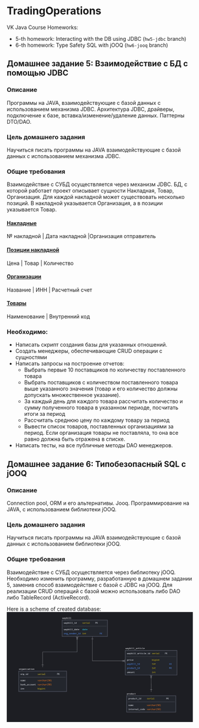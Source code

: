 # TradingOperations
VK Java Course Homeworks:
* 5-th homework: Interacting with the DB using JDBC (`hw5-jdbc` branch)
* 6-th homework: Type Safety SQL with jOOQ (`hw6-jooq` branch)  

## Домашнее задание 5: Взаимодействие с БД с помощью JDBC
### Описание
Программы на JAVA, взаимодействующие с базой данных с использованием механизма JDBC. 
Архитектура JDBC, драйверы, подключение к базе, вставка/изменение/удаление данных. Паттерны DTO/DAO.
### Цель домашнего задания
Научиться писать программы на JAVA взаимодействующие с базой данных с использованием механизма JDBC.
### Общие требования
Взаимодействие с СУБД осуществляется через механизм JDBC. БД, с которой работает проект описывает сущности 
Накладная, Товар, Организация. Для каждой накладной может существовать несколько позиций. 
В накладной указывается Организация, а в позиции указывается Товар.  

#### <ins>Накладные</ins>
№ накладной | Дата накладной |Организация отправитель

#### <ins>Позиции накладной</ins>
Цена | Товар | Количество
 
#### <ins>Организации</ins>
Название | ИНН | Расчетный счет

#### <ins>Товары</ins>
Наименование | Внутренний код

### Необходимо:
* Написать скрипт создания базы для указанных отношений.
* Создать менеджеры, обеспечивающие CRUD операции с сущностями
* Написать запросы на построение отчетов:
    * Выбрать первые 10 поставщиков по количеству поставленного товара
    * Выбрать поставщиков с количеством поставленного товара выше указанного значения (товар и его количество должны допускать множественное указание).
    * За каждый день для каждого товара рассчитать количество и сумму полученного товара в указанном периоде, посчитать итоги за период
    * Рассчитать среднюю цену по каждому товару за период
    * Вывести список товаров, поставленных организациями за период. Если организация товары не поставляла, то она все равно должна быть отражена в списке.
* Написать тесты, на все публичные методы DAO менеджеров. 

## Домашнее задание 6: Типобезопасный SQL с jOOQ
### Описание
Connection pool, ORM и его альтернативы. Jooq. Программирование на JAVA, с использованием библиотеки jOOQ.
### Цель домашнего задания
Научиться писать программы на JAVA взаимодействующие с базой данных с использованием библиотеки jOOQ.
### Общие требования
Взаимодействие с  СУБД осуществляется через библиотеку jOOQ. Необходимо изменить программу, разработанную в домашнем задании 5, 
заменив способ взаимодействие с базой с JDBC на jOOQ. Для реализации CRUD операций с базой можно использовать либо DAO либо TableRecord (ActiveRecord).

Here is a scheme of created database: ![alt text](https://raw.githubusercontent.com/aleksseii/TradingOperations/hw5-jdbc/trading_operations_db_scheme.jpg)
